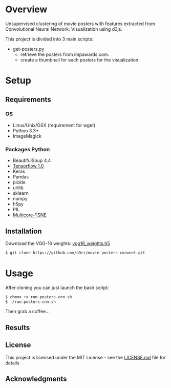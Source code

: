 
# Overview

Unsupervised clustering of movie posters with features extracted from Convolutional Neural Network. Visualization using d3js.

This project is divided into 3 main scripts:
* get-posters.py
  * retrieve the posters from impawards.com.
  * create a thumbnail for each posters for the visualization.

# Setup

## Requirements

### OS
* Linux/Unix/OSX (requirement for wget)
* Python 3.3+
* ImageMagick

### Packages Python
* BeautifulSoup 4.4
* [Tensorflow 1.0](https://www.tensorflow.org/install/)
* Keras
* Pandas
* pickle
* urllib
* sklearn
* numpy
* h5py
* PIL
* [Multicore-TSNE](https://github.com/DmitryUlyanov/Multicore-TSNE)

## Installation

Download the VGG-16 weights: [vgg16_weights.h5](https://drive.google.com/file/d/0Bz7KyqmuGsilT0J5dmRCM0ROVHc/view?usp=sharing)

```sh
$ git clone https://github.com/aDrz/movie-posters-convnet.git
```

# Usage

After cloning you can just launch the bash script:
```sh
$ chmox +x run-posters-cnn.sh
$ ./run-posters-cnn.sh
```

Then grab a coffee...

## Results

## License

This project is licensed under the MIT License - see the [LICENSE.md](LICENSE.md) file for details

## Acknowledgments
